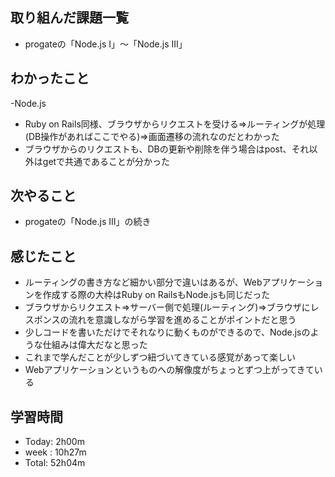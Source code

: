 ## 取り組んだ課題一覧
- progateの「Node.js I」～「Node.js III」
## わかったこと
-Node.js
  - Ruby on Rails同様、ブラウザからリクエストを受ける⇒ルーティングが処理(DB操作があればここでやる)⇒画面遷移の流れなのだとわかった
  - ブラウザからのリクエストも、DBの更新や削除を伴う場合はpost、それ以外はgetで共通であることが分かった
## 次やること
- progateの「Node.js III」の続き
## 感じたこと
- ルーティングの書き方など細かい部分で違いはあるが、Webアプリケーションを作成する際の大枠はRuby on RailsもNode.jsも同じだった
- ブラウザからリクエスト⇒サーバー側で処理(ルーティング)⇒ブラウザにレスポンスの流れを意識しながら学習を進めることがポイントだと思う
- 少しコードを書いただけでそれなりに動くものができるので、Node.jsのような仕組みは偉大だなと思った
- これまで学んだことが少しずつ紐づいてきている感覚があって楽しい
- Webアプリケーションというものへの解像度がちょっとずつ上がってきている
## 学習時間
- Today: 2h00m
- week : 10h27m
- Total: 52h04m
